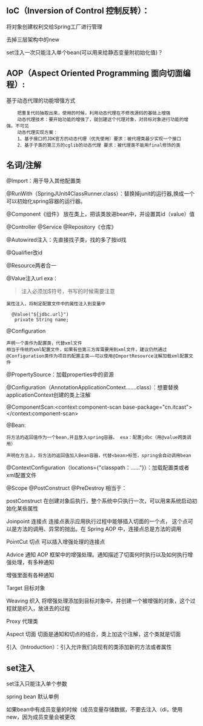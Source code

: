 ## IoC（Inversion of Control 控制反转）：

将对象创建权利交给Spring工厂进行管理

去掉三层架构中的new

set注入一次只能注入单个bean(可以用来给静态变量附初始化值)？

## AOP（Aspect Oriented Programming 面向切面编程）:

基于动态代理的功能增强方式

        把重复代码抽取出来，使用的时候，利用动态代理在不修改源码的基础上增强
        动态代理技术：要开始功能的增强了，就创建这个代理对象，对目标对象进行功能的增强。不可见
        动态代理实现方案：
        1、基于接口的JDK官方的动态代理（优先使用）要求：被代理类最少实现一个接口
        2、基于子类的第三方的cglib的动态代理 要求：被代理类不能用final修饰的类

## 名词/注解

@Import：用于导入其他配置类

@RunWith（SpringJUnit4ClassRunner.class）：替换掉junit的运行器,换成一个可以初始化spring容器的运行器。

@Component《组件》 放在类上，把该类放进bean中，并设置其id（value）值

@Controller @Service @Repository《仓库》

@Autowired注入：先直接找子类，找的多了按id找

@Qualifier改id

@Resource两者合一

@Value注入url exa：

> 注入必须加$符号，书写的时候需要注意

    属性注入，将制定配置文件中的属性注入到变量中
      
      @Value("${jdbc.url}")
       private String name;

@Configuration

    声明一个类作为配置类，代替xml文件
    相当于传统的xml配置文件，如果有些第三方库需要用到xml文件，建议仍然通过@Configuration类作为项目的配置主类——可以使用@ImportResource注解加载xml配置文件

@PropertySource：加载properties中的资源

@Configuration（AnnotationApplicationContext.......class）：想要替换applicationContext创建的类上注解

@ComponentScan:<context:component-scan base-package="cn.itcast"></context:component-scan>

@Bean:

    将方法的返回值作为一个bean,并且放入spring容器。 exa：配置jdbc（用@value跨类调用）
    
    声明在方法上，将方法的返回值加入Bean容器，代替<bean>标签，spring会自动调用bean

@ContextConfiguration（locations={"classpath：......"}）：加载配置类或者xml配置文件

@Scope @PostConstruct @PreDestroy 相当于：<bean id="" class="" init-method="" destroy-method="" />

postConstruct 在创建对象后执行，整个系统中只执行一次，可以用来系统启动初始化某些属性

Joinpoint 连接点 连接点表示应用执行过程中能够插入切面的一个点， 这个点可以是方法的调用、异常的抛出。在 Spring AOP 中，连接点总是方法的调用

PointCut 切点 可以插入增强处理的连接点

Advice 通知 AOP 框架中的增强处理。通知描述了切面何时执行以及如何执行增强处理，有多种通知

增强里面有各种通知

Target 目标对象

Weaving 织入 将增强处理添加到目标对象中，并创建一个被增强的对象，这个过程就是织入，放进去的过程

Proxy 代理类

Aspect 切面 切面是通知和切点的结合，类上加这个注解，这个类就是切面

引入（Introduction）：引入允许我们向现有的类添加新的方法或者属性

## set注入

set注入只能注入单个参数

spring bean 默认单例

如果bean中有成员变量的时候（成员变量存储数据，不要去注入（di，使用new，因为成员变量会被更改
